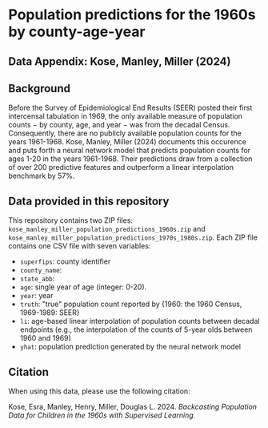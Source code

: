# Population predictions for the 1960s by county-age-year

Data Appendix: Kose, Manley, Miller (2024)
---

## Background
Before the Survey of Epidemiological End Results (SEER) posted their first intercensal tabulation in 1969, the only available measure of population counts $-$ by county, age, and year $-$ was from the decadal Census. Consequently, there are no publicly available population counts for the years 1961-1968. Kose, Manley, Miller (2024) documents this occurence and puts forth a neural network model that predicts population counts for ages 1-20 in the years 1961-1968. Their predictions draw from a collection of over 200 predictive features and outperform a linear interpolation benchmark by 57\%. 

## Data provided in this repository
This repository contains two ZIP files: `kose_manley_miller_population_predictions_1960s.zip` and `kose_manley_miller_population_predictions_1970s_1980s.zip`. Each ZIP file contains one CSV file with seven variables: 

- `superfips`: county identifier
- `county_name`:
- `state_abb`: 
- `age`: single year of age (integer: 0-20).
- `year`: year
- `truth`: "true" population count reported by \{1960: the 1960 Census, 1969-1989: SEER\}
- `li`: age-based linear interpolation of population counts between decadal endpoints (e.g., the interpolation of the counts of 5-year olds between 1960 and 1969)
- `yhat`: population prediction generated by the neural network model

## Citation
When using this data, please use the following citation:

Kose, Esra, Manley, Henry, Miller, Douglas L. 2024. _Backcasting Population Data for Children in the 1960s with
Supervised Learning._
